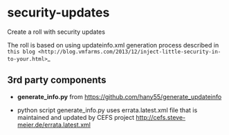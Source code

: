 security-updates
================

Create a roll with security updates

The roll is based on using updateinfo.xml generation process described in
`this blog <http://blog.vmfarms.com/2013/12/inject-little-security-in-to-your.html>`_

3rd party components
-------------------------
 
+ **generate_info.py** from https://github.com/hany55/generate_updateinfo

+ python script generate_info.py uses errata.latest.xml file that is maintained and updated 
  by CEFS project http://cefs.steve-meier.de/errata.latest.xml
